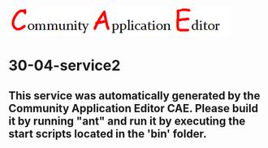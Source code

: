 ![CAE](https://github.com/PhilCAEOrg/microservice-30-04-service2/blob/master/img/logo.png)  

30-04-service2
===================


This service was automatically generated by the Community Application Editor CAE. Please build it by running "ant" and run it by executing the start scripts located in the 'bin' folder.
---------------
